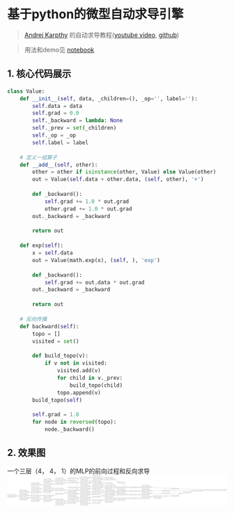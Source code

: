 # 基于python的微型自动求导引擎

> [Andrej Karpthy](https://karpathy.ai/) 的自动求导教程([youtube video](https://www.youtube.com/watch?v=VMj-3S1tku0), [github](https://github.com/karpathy/micrograd))

> 用法和demo见 [notebook](./micro_grad.ipynb)

## 1. 核心代码展示
```python
class Value:
    def __init__(self, data, _children=(), _op='', label=''):
        self.data = data
        self.grad = 0.0
        self._backward = lambda: None
        self._prev = set(_children)
        self._op = _op
        self.label = label

    # 定义一组算子
    def __add__(self, other):
        other = other if isinstance(other, Value) else Value(other)
        out = Value(self.data + other.data, (self, other), '+')

        def _backward():
            self.grad += 1.0 * out.grad
            other.grad += 1.0 * out.grad
        out._backward = _backward

        return out

    def exp(self):
        x = self.data
        out = Value(math.exp(x), (self, ), 'exp')

        def _backward():
            self.grad += out.data * out.grad
        out._backward = _backward

        return out

    # 反向传播
    def backward(self):
        topo = []
        visited = set()

        def build_topo(v):
            if v not in visited:
                visited.add(v)
                for child in v._prev:
                    build_topo(child)
                topo.append(v)
        build_topo(self)

        self.grad = 1.0
        for node in reversed(topo):
            node._backward()

```

## 2. 效果图
一个三层（4， 4， 1）的MLP的前向过程和反向求导
![img](./assets/output.svg)
